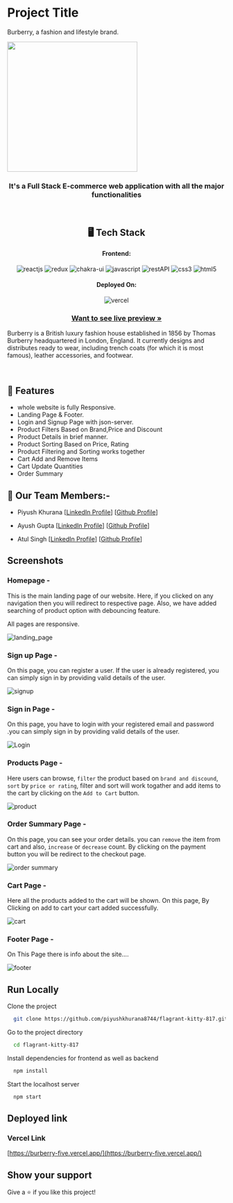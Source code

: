 # Project Title

Burberry, a fashion and lifestyle brand.

<img src="https://logovtor.com/wp-content/uploads/2020/08/burberry-logo-vector.png" width="300px"/>

<h3 align="center">It's a Full Stack E-commerce web application with all the major functionalities</h3>

<br/>

<h2 align="center">🖥️ Tech Stack</h2>

<h4 align="center">Frontend:</h4>
<p align="center">
  <img src="https://img.shields.io/badge/React (18.2.0)-20232A?style=for-the-badge&logo=react&logoColor=61DAFB" alt="reactjs" />
  <img src="https://img.shields.io/badge/Redux (4.2.0)-593D88?style=for-the-badge&logo=redux&logoColor=white" alt="redux" />
  <img src="https://img.shields.io/badge/Chakra%20UI (2.2.8)-3bc7bd?style=for-the-badge&logo=chakraui&logoColor=white" alt="chakra-ui" />
  <img src="https://img.shields.io/badge/JavaScript-323330?style=for-the-badge&logo=javascript&logoColor=F7DF1E" alt="javascript" />
  <img src="https://img.shields.io/badge/Rest_API-02303A?style=for-the-badge&logo=react-router&logoColor=white" alt="restAPI" />
  <img src="https://img.shields.io/badge/CSS3-1572B6?style=for-the-badge&logo=css3&logoColor=white" alt="css3" />
  <img src="https://img.shields.io/badge/HTML5-E34F26?style=for-the-badge&logo=html5&logoColor=white" alt="html5" />
   
</p>


<h4 align="center">Deployed On:</h4>

<p align="center">
  <img src="https://img.shields.io/badge/vercel-000000?style=for-the-badge&logo=vercel&logoColor=white" alt="vercel" />
</p>

<h3 align="center"><a href="https://burberry-five.vercel.app/"><strong>Want to see live preview »</strong></a></h3>

Burberry is a British luxury fashion house established in 1856 by Thomas Burberry headquartered in London, England. It currently designs and distributes ready to wear, including trench coats (for which it is most famous), leather accessories, and footwear.

<br/>

## 🚀 Features
-   whole website is fully Responsive.
-   Landing Page & Footer.
-   Login and Signup Page with json-server.
-   Product Filters Based on Brand,Price and Discount
-   Product Details in brief manner.
-   Product Sorting Based on Price, Rating
-   Product Filtering and Sorting works together
-   Cart Add and Remove Items
-   Cart Update Quantities
-   Order Summary


## 🚀 Our Team Members:-

-   Piyush Khurana [[LinkedIn Profile](https://www.linkedin.com/in/piyush8744/)] [[Github Profile](https://github.com/piyushkhurana8744)]

-   Ayush Gupta [[LinkedIn Profile](https://www.linkedin.com/in/ayuta/)] [[Github Profile](https://github.com/ayushgupta1324)]

-   Atul Singh [[LinkedIn Profile](https://www.linkedin.com/in/atul-singh-453464218/)] [[Github Profile](https://github.com/atuls2060)]

## Screenshots

### Homepage -

This is the main landing page of our website. Here, if you clicked on any navigation then you will redirect to respective page. Also, we have added searching of product option with debouncing feature.

All pages are responsive.

![landing_page](https://i.postimg.cc/pVkS84ZF/Burberry-homepage.png)

### Sign up Page -

On this page, you can register a user. If the user is already registered, you can simply sign in by providing valid details of the user. 

![signup](https://i.postimg.cc/fyWgpfwy/burberry-signup-page.png)

###  Sign in Page - 

On this page, you have to login with your registered email and password .you can simply sign in by providing valid details of the user. 

![Login](https://i.postimg.cc/xC3464VB/buberry-login-page.png)

### Products Page -

Here users can browse, `filter` the product based on `brand and discound`, `sort` by `price or rating`, filter and sort will work togather and add items to the cart by clicking on the `Add to Cart` button.
 
 ![product](https://i.postimg.cc/Qxtyqm4n/burberry-productpage.png)

### Order Summary Page -

On this page, you can see your order details. you can `remove` the item from cart and also, `increase` or `decrease` count. By clicking on the payment button you will be redirect to the checkout page.

![order summary](https://i.postimg.cc/X7zD15tN/burberry-ordersummary.png)

### Cart Page -

Here all the products added to the cart will be shown. On this page, By Clicking on add to cart your cart added successfully.

![cart](https://i.postimg.cc/1XWYQVtH/burberry-cartpage.png)



### Footer Page -

On This Page there is info about the site....

![footer](https://i.postimg.cc/0Qs4dqFp/burberry-footerpage.png)


## Run Locally

Clone the project

```bash
  git clone https://github.com/piyushkhurana8744/flagrant-kitty-817.git
```

Go to the project directory

```bash
  cd flagrant-kitty-817
```

Install dependencies for frontend as well as backend

```bash
  npm install
```


Start the localhost server

```bash
  npm start
```

## Deployed link

### Vercel Link

[https://burberry-five.vercel.app/](https://burberry-five.vercel.app/)

## Show your support

Give a ⭐️ if you like this project!
